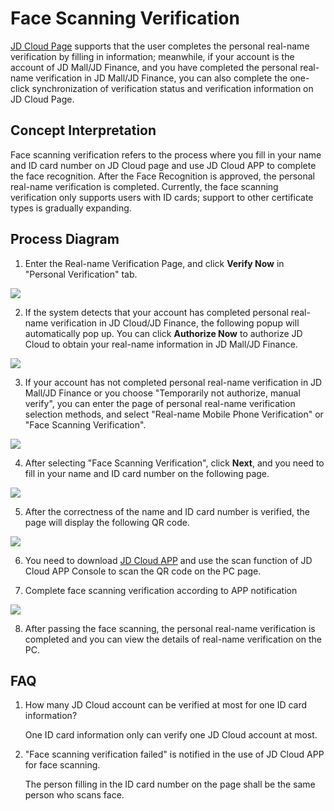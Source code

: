 # Face Scanning Verification
[JD Cloud Page](https://realname.jdcloud.com/account/verify) supports that the user completes the personal real-name verification by filling in information; meanwhile, if your account is the account of JD Mall/JD Finance, and you have completed the personal real-name verification in JD Mall/JD Finance, you can also complete the one-click synchronization of verification status and verification information on JD Cloud Page.

## Concept Interpretation
Face scanning verification refers to the process where you fill in your name and ID card number on JD Cloud page and use JD Cloud APP to complete the face recognition. After the Face Recognition is approved, the personal real-name verification is completed. Currently, the face scanning verification only supports users with ID cards; support to other certificate types is gradually expanding.

## Process Diagram
1. Enter the Real-name Verification Page, and click **Verify Now** in "Personal Verification" tab.

![](../../../image/User/personal/%E9%A6%96%E9%A1%B5.png)



2. If the system detects that your account has completed personal real-name verification in JD Cloud/JD Finance, the following popup will automatically pop up. You can click **Authorize Now** to authorize JD Cloud to obtain your real-name information in JD Mall/JD Finance.

![](../../../image/User/personal/%E7%AB%8B%E5%8D%B3%E6%8E%88%E6%9D%83.png)



3. If your account has not completed personal real-name verification in JD Mall/JD Finance or you choose "Temporarily not authorize, manual verify", you can enter the page of personal real-name verification selection methods, and select "Real-name Mobile Phone Verification" or "Face Scanning Verification".

![](../../../image/User/face/%E9%80%89%E6%8B%A9%E6%89%AB%E8%84%B8%E8%AE%A4%E8%AF%81.png)



4. After selecting "Face Scanning Verification", click **Next**, and you need to fill in your name and ID card number on the following page.

![](../../../image/User/face/%E6%89%AB%E8%84%B8%E5%89%8D%E5%A1%AB%E5%86%99%E4%BF%A1%E6%81%AF.png)



5. After the correctness of the name and ID card number is verified, the page will display the following QR code.

![](../../../image/User/face/%E4%B8%AA%E4%BA%BA%E6%89%AB%E8%84%B8%E7%9A%84%E4%BA%8C%E7%BB%B4%E7%A0%81.png)



6. You need to download [JD Cloud APP](https://console.jdcloud.com/download) and use the scan function of JD Cloud APP Console to scan the QR code on the PC page.


7. Complete face scanning verification according to APP notification

![](../../../image/User/personal/%E6%89%AB%E8%84%B8.jpg)



8. After passing the face scanning, the personal real-name verification is completed and you can view the details of real-name verification on the PC.


## FAQ

1. How many JD Cloud account can be verified at most for one ID card information?

   One ID card information only can verify one JD Cloud account at most.

2. "Face scanning verification failed" is notified in the use of JD Cloud APP for face scanning.

   The person filling in the ID card number on the page shall be the same person who scans face.
